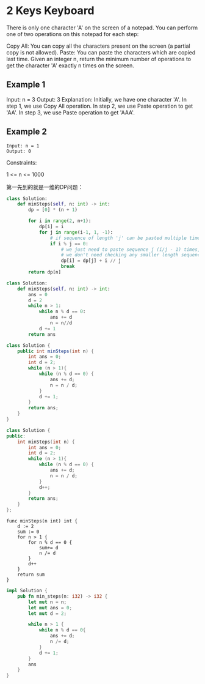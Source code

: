 # 2 Keys Keyboard

There is only one character 'A' on the screen of a notepad. You can perform one of two operations on this notepad for each step:

Copy All: You can copy all the characters present on the screen (a partial copy is not allowed).
Paste: You can paste the characters which are copied last time.
Given an integer n, return the minimum number of operations to get the character 'A' exactly n times on the screen.

## Example 1

Input: n = 3
Output: 3
Explanation: Initially, we have one character 'A'.
In step 1, we use Copy All operation.
In step 2, we use Paste operation to get 'AA'.
In step 3, we use Paste operation to get 'AAA'.

## Example 2

```text
Input: n = 1
Output: 0
```

Constraints:

1 <= n <= 1000

第一先到的就是一维的DP问题：

```python
class Solution:
    def minSteps(self, n: int) -> int:
        dp = [0] * (n + 1)

        for i in range(2, n+1):
            dp[i] = i
            for j in range(i-1, 1, -1):
                # if sequence of length 'j' can be pasted multiple times to get length 'i' sequence
                if i % j == 0:
                    # we just need to paste sequence j (i/j - 1) times, hence additional (i/j) times since we need to copy it first as well.
                    # we don't need checking any smaller length sequences 
                    dp[i] = dp[j] + i // j
                    break
        return dp[n]
```

```python
class Solution:
    def minSteps(self, n: int) -> int:
        ans = 0
        d = 2
        while n > 1:
            while n % d == 0:
                ans += d
                n = n//d
            d += 1
        return ans
```

```java
class Solution {
    public int minSteps(int n) {
        int ans = 0;
        int d = 2;
        while (n > 1){
            while (n % d == 0) {
                ans += d;
                n = n / d;
            }
            d += 1;
        }
        return ans;
    }
}
```

```cpp
class Solution {
public:
    int minSteps(int n) {
        int ans = 0;
        int d = 2;
        while (n > 1){
            while (n % d == 0) {
                ans += d;
                n = n / d;
            }
            d++;
        }
        return ans;
    }
};
```

```golang
func minSteps(n int) int {
    d := 2
    sum := 0
    for n > 1 {
        for n % d == 0 {
            sum+= d
            n /= d
        }
        d++
    }
    return sum
}
```

```rust
impl Solution {
    pub fn min_steps(n: i32) -> i32 {
        let mut n = n;
        let mut ans = 0;
        let mut d = 2;

        while n > 1 {
            while n % d == 0{
                ans += d;
                n /= d;
            }
            d += 1;
        }
        ans
    }
}
```
